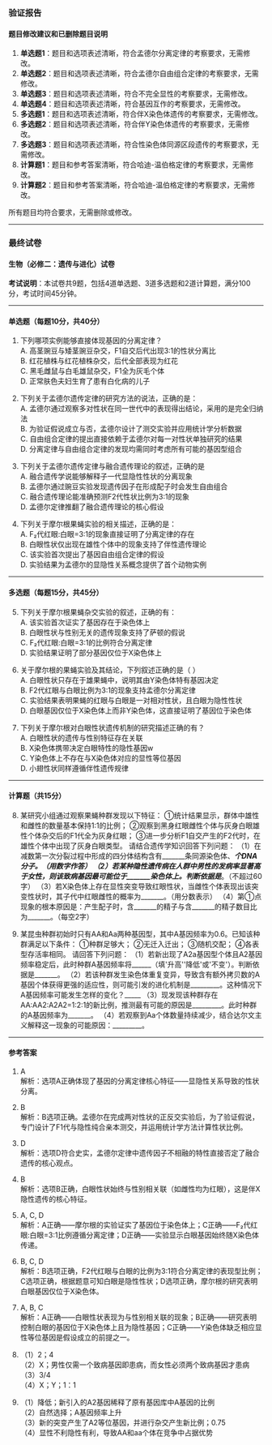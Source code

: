 ### 验证报告

#### 题目修改建议和已删除题目说明
1. **单选题1**：题目和选项表述清晰，符合孟德尔分离定律的考察要求，无需修改。
2. **单选题2**：题目和选项表述清晰，符合孟德尔自由组合定律的考察要求，无需修改。
3. **单选题3**：题目和选项表述清晰，符合不完全显性的考察要求，无需修改。
4. **单选题4**：题目和选项表述清晰，符合基因互作的考察要求，无需修改。
5. **多选题1**：题目和选项表述清晰，符合伴X染色体遗传的考察要求，无需修改。
6. **多选题2**：题目和选项表述清晰，符合伴Y染色体遗传的考察要求，无需修改。
7. **多选题3**：题目和选项表述清晰，符合性染色体同源区段遗传的考察要求，无需修改。
8. **计算题1**：题目和参考答案清晰，符合哈迪-温伯格定律的考察要求，无需修改。
9. **计算题2**：题目和参考答案清晰，符合哈迪-温伯格定律的考察要求，无需修改。

所有题目均符合要求，无需删除或修改。

---

### 最终试卷

#### 生物（必修二：遗传与进化）试卷
**考试说明**：本试卷共9题，包括4道单选题、3道多选题和2道计算题，满分100分，考试时间45分钟。

---

#### 单选题（每题10分，共40分）

1. 下列哪项实例能够直接体现基因的分离定律？  
   A. 高茎豌豆与矮茎豌豆杂交，F1自交后代出现3:1的性状分离比  
   B. 红花植株与红花植株杂交，后代全部表现为红花  
   C. 黑毛雌鼠与白毛雄鼠杂交，F1全为灰毛个体  
   D. 正常肤色夫妇生育了患有白化病的儿子  

2. 下列关于孟德尔遗传定律的研究方法的说法，正确的是：  
   A. 孟德尔通过观察多对性状在同一世代中的表现得出结论，采用的是完全归纳法  
   B. 为验证假说成立与否，孟德尔设计了测交实验并应用统计学分析数据  
   C. 自由组合定律的提出直接依赖于孟德尔对每一对性状单独研究的结果  
   D. 分离定律与自由组合定律的发现均需同时考虑所有可能的基因型组合  

3. 下列关于孟德尔遗传定律与融合遗传理论的叙述，正确的是  
   A. 融合遗传学说能够解释子一代显隐性性状的分离现象  
   B. 孟德尔通过豌豆实验发现遗传因子在形成配子时会发生自由组合  
   C. 融合遗传理论能准确预测F2代性状比例为3:1的现象  
   D. 孟德尔定律推翻了融合遗传理论的核心假设  

4. 下列关于摩尔根果蝇实验的相关描述，正确的是：  
   A. F₂代红眼:白眼=3:1的现象直接证明了分离定律的存在  
   B. 白眼性状仅出现在雄性个体中的现象支持了伴性遗传理论  
   C. 该实验首次提出了基因自由组合定律的假设  
   D. 实验结果为孟德尔的显隐性关系概念提供了首个动物实例  

---

#### 多选题（每题15分，共45分）

5. 下列关于摩尔根果蝇杂交实验的叙述，正确的有：  
   A. 该实验首次证实了基因存在于染色体上  
   B. 白眼性状与性别无关的遗传现象支持了萨顿的假说  
   C. F₂代红眼:白眼=3:1的比例符合分离定律  
   D. 实验结果证明了部分基因仅位于X染色体上  

6. 关于摩尔根的果蝇实验及其结论，下列叙述正确的是（ ）  
   A. 白眼性状只存在于雄果蝇中，说明其由Y染色体特有基因决定  
   B. F2代红眼与白眼比例为3:1的现象支持孟德尔分离定律  
   C. 实验结果表明果蝇的红眼与白眼是一对相对性状，且白眼为隐性性状  
   D. 白眼基因仅位于X染色体上而非Y染色体，这直接证明了基因位于染色体  

7. 下列关于摩尔根对白眼性状遗传机制的研究描述正确的有？  
   A. 白眼性状的遗传与性别特征存在关联  
   B. X染色体携带决定白眼特性的隐性基因w  
   C. Y染色体上不存在与X染色体对应的显性等位基因  
   D. 小翅性状同样遵循伴性遗传规律  

---

#### 计算题（共15分）

8. 某研究小组通过观察果蝇种群发现以下特征：
   ①统计结果显示，群体中雄性和雌性的数量基本保持1:1的比例；
   ②观察到黑身红眼雌性个体与灰身白眼雄性个体杂交后的F1代全为灰身红眼；
   ③进一步分析F1自交产生的F2代时，在雄性个体中出现了灰身白眼类型。
   请结合遗传学知识回答下列问题：
   （1）在减数第一次分裂过程中形成的四分体结构含有_______条同源染色体、_______个DNA分子。（用数字作答）
   （2）若某种隐性遗传病在人群中男性的发病率显著高于女性，则该致病基因最可能位于_______染色体上。判断依据是_______。（不超过60字）
   （3）若X染色体上存在显性突变导致红眼性状，当雌性个体表现出该突变性状时，其子代中红眼雌性的概率为_______。（用分数表示）
   （4）第①点现象的根本原因是：产生配子时，含_______的精子与含_______的精子数目比为_______。（每空2字）

9. 某昆虫种群初始时只有AA和Aa两种基因型，其中A基因频率为0.6。已知该种群满足以下条件：
   ①种群足够大；
   ②无迁入迁出；
   ③随机交配；
   ④各表型存活率相同。
   请回答下列问题：
   （1）若新出现了A2a基因型个体且A2基因频率稳定后，此时种群A基因频率将______（填'升高''降低'或'不变'）。判断依据是_______。
   （2）若该种群发生染色体重复变异，导致含有额外拷贝数的A基因个体获得更强的适应性，则可能引发的进化机制是_________。这种情况下A基因频率可能发生怎样的变化？_____
   （3）现发现该种群存在AA:AA2:A2A2=1:2:1的新比例，推测最有可能的原因是_________。此时种群的A基因频率为_______。
   （4）若观察到Aa个体数量持续减少，结合达尔文主义解释这一现象的可能原因：_________。

---

#### 参考答案

1. A  
   解析：选项A正确体现了基因的分离定律核心特征——显隐性关系导致的性状分离。

2. B  
   解析：B选项正确。孟德尔在完成两对性状的正反交实验后，为了验证假说，专门设计了F1代与隐性纯合亲本测交，并运用统计学方法计算性状比例。

3. D  
   解析：选项D符合史实，孟德尔定律中遗传因子不相融的特性直接否定了融合遗传的核心观点。

4. B  
   解析：选项B正确，白眼性状始终与性别相关联（如雌性均为红眼），这是伴X隐性遗传的核心特征。

5. A, C, D  
   解析：A正确——摩尔根的实验证实了基因位于染色体上；C正确——F₂代红眼:白眼=3:1比例遵循分离定律；D正确——实验显示白眼基因始终随X染色体传递。

6. B, C, D  
   解析：B选项正确，F2代红眼与白眼的比例为3:1符合分离定律的表现型比例；C选项正确，根据题意可知白眼是隐性性状；D选项正确，摩尔根的研究表明白眼基因仅位于X染色体。

7. A, B, C  
   解析：A正确——白眼性状表现为与性别相关联的现象；B正确——研究表明控制白眼的基因位于X染色体上且为隐性基因；C正确——Y染色体缺乏相应显性等位基因是假设成立的前提之一。

8. （1）2；4  
   （2）X；男性仅需一个致病基因即患病，而女性必须两个致病基因才患病  
   （3）3/4  
   （4）X；Y；1：1  

9. （1）降低；新引入的A2基因稀释了原有基因库中A基因的比例  
   （2）自然选择；A基因频率上升  
   （3）新的突变产生了A2等位基因，并进行杂交产生新比例；0.75  
   （4）显性不利隐性有利，导致AA和aa个体在竞争中占据优势